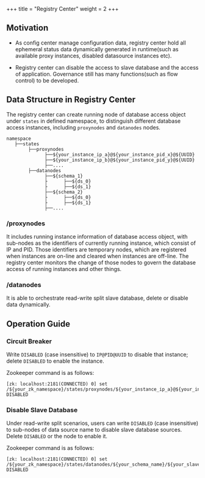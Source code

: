 +++
title = "Registry Center"
weight = 2
+++

## Motivation

- As config center manage configuration data, registry center hold all ephemeral status data dynamically generated in runtime(such as available proxy instances, disabled datasource instances etc).

- Registry center can disable the access to slave database and the access of application. Governance still has many functions(such as flow control) to be developed.

## Data Structure in Registry Center

The registry center can create running node of database access object under `states` in defined namespace, to distinguish different database access instances, including `proxynodes` and `datanodes` nodes.

```
namespace
   ├──states
        ├──proxynodes
              ├──${your_instance_ip_a}@${your_instance_pid_x}@${UUID}
              ├──${your_instance_ip_b}@${your_instance_pid_y}@${UUID}
              ├──....
        ├──datanodes
              ├──${schema_1}
              ├      ├──${ds_0}
              ├      ├──${ds_1}
              ├──${schema_2}
              ├      ├──${ds_0}
              ├      ├──${ds_1}
              ├──....
```

### /proxynodes

It includes running instance information of database access object, with sub-nodes as the identifiers of currently running instance, which consist of IP and PID. Those identifiers are temporary nodes, which are registered when instances are on-line and cleared when instances are off-line. The registry center monitors the change of those nodes to govern the database access of running instances and other things.

### /datanodes

It is able to orchestrate read-write split slave database, delete or disable data dynamically.

## Operation Guide

### Circuit Breaker

Write `DISABLED` (case insensitive) to `IP@PID@UUID` to disable that instance; delete `DISABLED` to enable the instance.

Zookeeper command is as follows:

```
[zk: localhost:2181(CONNECTED) 0] set /${your_zk_namespace}/states/proxynodes/${your_instance_ip_a}@${your_instance_pid_x}@${UUID} DISABLED
```

### Disable Slave Database

Under read-write split scenarios, users can write `DISABLED` (case insensitive) to sub-nodes of data source name to disable slave database sources. Delete `DISABLED` or the node to enable it.

Zookeeper command is as follows:

```
[zk: localhost:2181(CONNECTED) 0] set /${your_zk_namespace}/states/datanodes/${your_schema_name}/${your_slave_datasource_name} DISABLED
```
